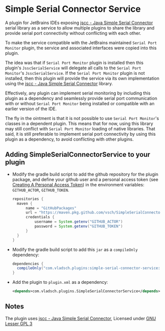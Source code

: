 # Simple Serial Connector Service

A plugin for JetBrains IDEs exposing [jscc - Java Simple Serial Connector] serial library as a
service to allow multiple plugins to share the library and provide serial port connectivity
without conflicting with each other.

To make the service compatible with the JetBrains maintained `Serial Port Monitor` plugin, the
service and associated interfaces were copied into this plugin.

The idea was that if `Serial Port Monitor` plugin is installed then this plugin's
`JsscSerialService` will delegate all calls to the `Serial Port Monitor`'s `JsscSerialService`.
If the `Serial Port Monitor` plugin is not installed, then this plugin will provide the service
via its own implementation using the [jscc - Java Simple Serial Connector] library.

Effectively, any plugin can implement serial monitoring by including this plugin as a dependency
and seamlessly provide serial port communication with or without `Serial Port Monitor` being
installed or compatible with an earlier version of the IDE.

The fly in the ointment is that it is not possible to use `Serial Port Monitor`'s classes in a
dependent plugin. This means that for now, using this library may still conflict with `Serial
Port Monitor` loading of native libraries. That said, it is still preferable to implement serial
port connectivity by using this plugin as a dependency, to avoid conflicting with other plugins.

## Adding SimpleSerialConnectorService to your plugin

* Modify the gradle build script to add the github repository for the plugin package, and define
  your github user and a personal access token (see [Creating A Personal Access Token]) in the
  environment variables: `GITHUB_ACTOR`, `GITHUB_TOKEN`.

  ```groovy
  repositories {
    maven {
        name = "GitHubPackages"
        url = "https://maven.pkg.github.com/vsch/SimpleSerialConnectorService"
        credentials {
            username = System.getenv("GITHUB_ACTOR")
            password = System.getenv("GITHUB_TOKEN")
        }
    }
  }
  ```
* Modify the gradle build script to add this `jar` as a `compileOnly` dependency:

  ```groovy
  dependencies {
    compileOnly("com.vladsch.plugins:simple-serial-connector-service:1.0.2")
  }
  ```
* Add the plugin to `plugin.xml` as a dependency:

  ```xml
  <depends>com.vladsch.plugins.SimpleSerialConnectorService</depends>
  ```

## Notes

The plugin uses [jscc - Java Simple Serial Connector], Licensed under [GNU Lesser GPL 3]

[Creating A Personal Access Token]: https://docs.github.com/en/authentication/keeping-your-account-and-data-secure/creating-a-personal-access-token
[jscc - Java Simple Serial Connector]: https://github.com/java-native/jssc
[GNU Lesser GPL 3]: http://www.gnu.org/licenses/lgpl.html
[Issues]: https://github.com/vsch/SimpleSerialConnectorService/issues
[Plugin Source]: https://github.com/vsch/SimpleSerialConnectorService

